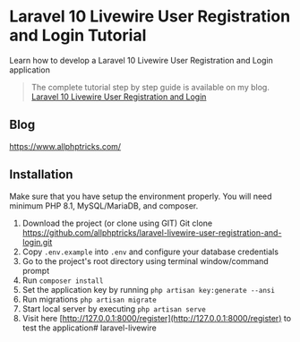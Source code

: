 # Laravel 10 Livewire User Registration and Login Tutorial
Learn how to develop a Laravel 10 Livewire User Registration and Login application

> The complete tutorial step by step guide is available on my blog. [Laravel 10 Livewire User Registration and Login](https://www.allphptricks.com/laravel-10-livewire-user-registration-and-login/)

## Blog
https://www.allphptricks.com/


## Installation 
Make sure that you have setup the environment properly. You will need minimum PHP 8.1, MySQL/MariaDB, and composer.

1. Download the project (or clone using GIT)
    Git clone https://github.com/allphptricks/laravel-livewire-user-registration-and-login.git
2. Copy `.env.example` into `.env` and configure your database credentials
3. Go to the project's root directory using terminal window/command prompt
4. Run `composer install`
5. Set the application key by running `php artisan key:generate --ansi`
6. Run migrations `php artisan migrate`
7. Start local server by executing `php artisan serve`
8. Visit here [http://127.0.0.1:8000/register](http://127.0.0.1:8000/register) to test the application# laravel-livewire
